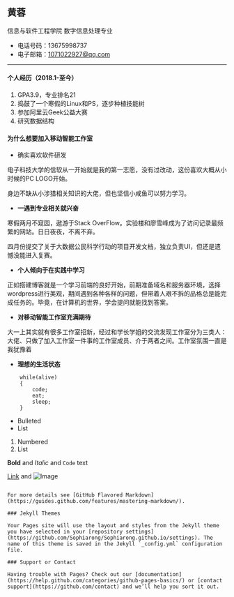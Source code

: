 ## 黄蓉

信息与软件工程学院 数字信息处理专业

- 电话号码：13675998737
- 电子邮箱：1071022927@qq.com
---
#### 个人经历（2018.1-至今）
1. GPA3.9，专业排名21
2. 捣鼓了一个寒假的Linux和PS，逐步种植技能树
3. 参加阿里云Geek公益大赛
4. 研究数据结构

#### 为什么想要加入移动智能工作室
- 确实喜欢软件研发

电子科技大学的信软从一开始就是我的第一志愿，没有过改动，这份喜欢大概从小时候的PC LOGO开始。

身边不缺从小涉猎相关知识的大佬，但也坚信小咸鱼可以努力学习。

- **一遇到专业相关就兴奋**

寒假两月不窥园，遨游于Stack OverFlow。实验楼和廖雪峰成为了访问记录最频繁的网站。日日夜夜，不离不弃。

四月份提交了关于大数据公民科学行动的项目开发文档，独立负责UI，但还是遗憾没能进入复赛。


- **个人倾向于在实践中学习**

正如搭建博客就是一个学习前端的良好开始，前期准备域名和服务器环境，选择wordpress进行美观，期间遇到各种各样的问题，但带着人艰不拆的品格总是能完成任务的。毕竟，在计算机的世界，学会提问就能找到答案。

- **对移动智能工作室充满期待**

大一上其实就有很多工作室招新，经过和学长学姐的交流发现工作室分为三类人：大佬、只做了加入工作室一件事的工作室成员、介于两者之间。工作室氛围一直是我犹豫着


- **理想的生活状态**

```    
    while(alive)
    {
        code;
        eat;
        sleep;
    }
```


- Bulleted
- List

1. Numbered
2. List

**Bold** and _Italic_ and `Code` text

[Link](url) and ![Image](src)
```

For more details see [GitHub Flavored Markdown](https://guides.github.com/features/mastering-markdown/).

### Jekyll Themes

Your Pages site will use the layout and styles from the Jekyll theme you have selected in your [repository settings](https://github.com/Sophiarong/Sophiarong.github.io/settings). The name of this theme is saved in the Jekyll `_config.yml` configuration file.

### Support or Contact

Having trouble with Pages? Check out our [documentation](https://help.github.com/categories/github-pages-basics/) or [contact support](https://github.com/contact) and we’ll help you sort it out.
